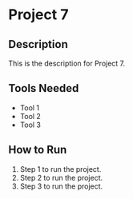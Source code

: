 # Project 7

## Description

This is the description for Project 7.

## Tools Needed

- Tool 1
- Tool 2
- Tool 3

## How to Run

1. Step 1 to run the project.
2. Step 2 to run the project.
3. Step 3 to run the project.
